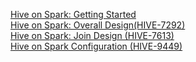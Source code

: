 [Hive on Spark: Getting Started](https://cwiki.apache.org/confluence/display/Hive/Hive+on+Spark%3A+Getting+Started#HiveonSpark:GettingStarted-TuningDetails)   
[Hive on Spark: Overall Design(HIVE-7292) ](https://issues.apache.org/jira/browse/HIVE-7292)   
[Hive on Spark: Join Design (HIVE-7613)](https://cwiki.apache.org/confluence/display/Hive/Hive+on+Spark%3A+Join+Design+Master)   
[Hive on Spark Configuration (HIVE-9449)](https://issues.apache.org/jira/browse/HIVE-9449)
